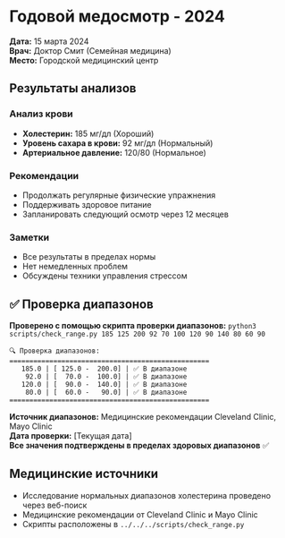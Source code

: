 # Годовой медосмотр - 2024

**Дата:** 15 марта 2024  
**Врач:** Доктор Смит (Семейная медицина)  
**Место:** Городской медицинский центр

## Результаты анализов

### Анализ крови
- **Холестерин:** 185 мг/дл (Хороший)
- **Уровень сахара в крови:** 92 мг/дл (Нормальный)
- **Артериальное давление:** 120/80 (Нормальное)

### Рекомендации
- Продолжать регулярные физические упражнения
- Поддерживать здоровое питание
- Запланировать следующий осмотр через 12 месяцев

### Заметки
- Все результаты в пределах нормы
- Нет немедленных проблем
- Обсуждены техники управления стрессом

## ✅ Проверка диапазонов

**Проверено с помощью скрипта проверки диапазонов:** `python3 scripts/check_range.py 185 125 200 92 70 100 120 90 140 80 60 90`

```
🔍 Проверка диапазонов:
==================================================
   185.0 | [ 125.0 -  200.0] | ✅ В диапазоне
    92.0 | [  70.0 -  100.0] | ✅ В диапазоне
   120.0 | [  90.0 -  140.0] | ✅ В диапазоне
    80.0 | [  60.0 -   90.0] | ✅ В диапазоне
==================================================
```

**Источник диапазонов:** Медицинские рекомендации Cleveland Clinic, Mayo Clinic  
**Дата проверки:** [Текущая дата]  
**Все значения подтверждены в пределах здоровых диапазонов** ✅

## Медицинские источники
- Исследование нормальных диапазонов холестерина проведено через веб-поиск
- Медицинские рекомендации от Cleveland Clinic и Mayo Clinic
- Скрипты расположены в `../../../scripts/check_range.py` 